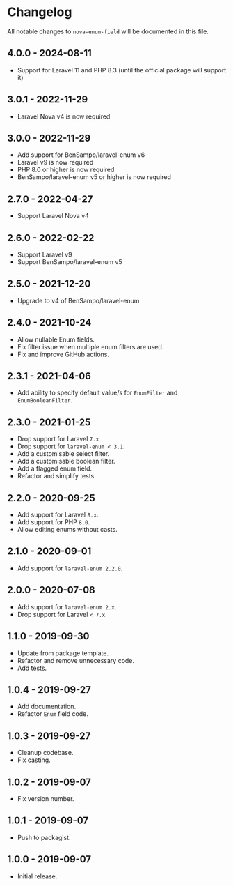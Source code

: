 # Changelog

All notable changes to `nova-enum-field` will be documented in this file.

## 4.0.0 - 2024-08-11
- Support for Laravel 11 and PHP 8.3 (until the official package will support it)

## 3.0.1 - 2022-11-29
- Laravel Nova v4 is now required

## 3.0.0 - 2022-11-29
- Add support for BenSampo/laravel-enum v6
- Laravel v9 is now required
- PHP 8.0 or higher is now required
- BenSampo/laravel-enum v5 or higher is now required

## 2.7.0 - 2022-04-27
- Support Laravel Nova v4

## 2.6.0 - 2022-02-22
- Support Laravel v9
- Support BenSampo/laravel-enum v5

## 2.5.0 - 2021-12-20
- Upgrade to v4 of BenSampo/laravel-enum

## 2.4.0 - 2021-10-24
- Allow nullable Enum fields.
- Fix filter issue when multiple enum filters are used.
- Fix and improve GitHub actions.

## 2.3.1 - 2021-04-06
- Add ability to specify default value/s for `EnumFilter` and `EnumBooleanFilter`.

## 2.3.0 - 2021-01-25

- Drop support for Laravel `7.x`
- Drop support for `laravel-enum < 3.1`.
- Add a customisable select filter.
- Add a customisable boolean filter.
- Add a flagged enum field.
- Refactor and simplify tests.

## 2.2.0 - 2020-09-25

- Add support for Laravel `8.x`.
- Add support for PHP `8.0`.
- Allow editing enums without casts.

## 2.1.0 - 2020-09-01

- Add support for `laravel-enum 2.2.0`.

## 2.0.0 - 2020-07-08

- Add support for `laravel-enum 2.x`.
- Drop support for Laravel `< 7.x`.

## 1.1.0 - 2019-09-30

- Update from package template.
- Refactor and remove unnecessary code.
- Add tests.

## 1.0.4 - 2019-09-27

- Add documentation.
- Refactor `Enum` field code.

## 1.0.3 - 2019-09-27

- Cleanup codebase.
- Fix casting.

## 1.0.2 - 2019-09-07

- Fix version number.

## 1.0.1 - 2019-09-07

- Push to packagist.

## 1.0.0 - 2019-09-07

- Initial release.
